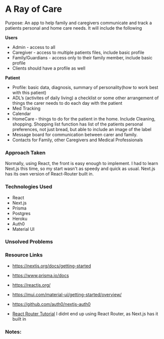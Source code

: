 # A Ray of Care
Purpose: An app to help family and caregivers communicate and track a patients personal and home care needs. It will include the following

**Users**
- Admin - access to all
- Caregiver - access to multiple patients files, include basic profile
- Family/Guardians - access only to their family member, include basic profile
- Clients should have a profile as well

**Patient**
- Profile: basic data, diagnosis, summary of personality(how to work best with this patient)
- ADL’s (activites of daily living) a checklist or some other arrangement of things the carer needs to do each day with the patient
- Med Tracking
- Calendar
- HomeCare - things to do for the patient in the home. Include Cleaning, shopping. Shopping list function has list of the patients personal preferences, not just bread, but able to include an image of the label
- Message board for communication between carer and family.
- Contacts for Family, other Caregivers and Medical Professionals

### Approach Taken

Normally, using React, the front is easy enough to implement. I had to learn Next.js this time, so my start wasn't as speedy and quick as usual. Next.js has its own version of React-Router built in. 

### Technologies Used

* React
* Next.js
* Prisma
* Postgres
* Heroku
* Auth0
* Material UI

### Unsolved Problems



### Resource Links
* https://nextjs.org/docs/getting-started
* https://www.prisma.io/docs
* https://reactjs.org/
* https://mui.com/material-ui/getting-started/overview/
* https://github.com/auth0/nextjs-auth0

* [React Router Tutorial](https://www.youtube.com/watch?v=Ul3y1LXxzdU) I didnt end up using React Router, as Next.js has it built in


### Notes:
